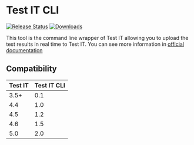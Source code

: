 # Test IT CLI

[![Release
Status](https://img.shields.io/pypi/v/testit-cli?style=plastic)](https://pypi.python.org/pypi/testit-cli)
[![Downloads](https://img.shields.io/pypi/dm/testit-cli?style=plastic)](https://pypi.python.org/pypi/testit-cli)

This tool is the command line wrapper of Test IT allowing you to upload the test results in real time to Test IT.
You can see more information in [official documentation](https://docs.testit.software/user-guide/integrations/cli.html)

## Compatibility

| Test IT | Test IT CLI |
|---------|-------------|
| 3.5+    | 0.1         |
| 4.4     | 1.0         |
| 4.5     | 1.2         |
| 4.6     | 1.5         |
| 5.0     | 2.0         |
